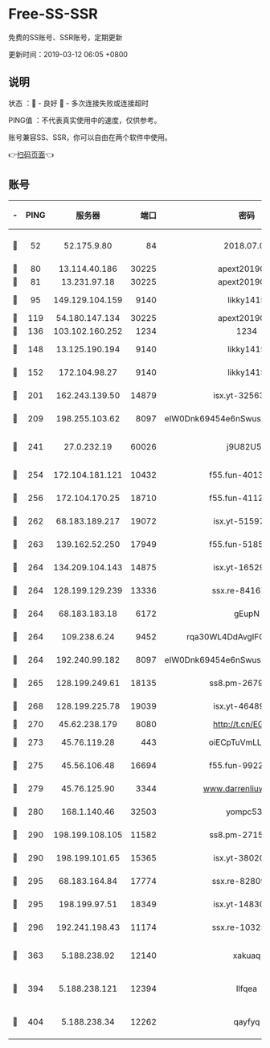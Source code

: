 # Free-SS-SSR

免费的SS账号、SSR账号，定期更新

更新时间：2019-03-12 06:05 +0800

## 说明

状态     ：🙂 - 良好 🙁 - 多次连接失败或连接超时

PING值   ：不代表真实使用中的速度，仅供参考。

账号兼容SS、SSR，你可以自由在两个软件中使用。

👉[扫码页面](https://liesauer.github.io/Free-SS-SSR/)👈

## 账号

|-|PING|服务器|端口|密码|加密方式|区域|
|:----:|:----:|:-----:|-----:|:----:|:----:|:----:|
|🙂|52|52.175.9.80|84|2018.07.07|chacha20-ietf-poly1305|HK|
|🙂|80|13.114.40.186|30225|apext2019006|chacha20|JP|
|🙂|81|13.231.97.18|30225|apext2019006|chacha20|JP|
|🙂|95|149.129.104.159|9140|likky1415|aes-256-cfb|HK|
|🙂|119|54.180.147.134|30225|apext2019006|chacha20|KR|
|🙂|136|103.102.160.252|1234|1234|rc4-md5|JP|
|🙂|148|13.125.190.194|9140|likky1415|aes-256-cfb|KR|
|🙂|152|172.104.98.27|9140|likky1415|aes-256-cfb|JP|
|🙂|201|162.243.139.50|14879|isx.yt-32563801|aes-256-cfb|US|
|🙂|209|198.255.103.62|8097|eIW0Dnk69454e6nSwuspv9DmS201tQ0D|aes-256-cfb|US|
|🙂|241|27.0.232.19|60026|j9U82U53|xchacha20-ietf-poly1305|HK|
|🙂|254|172.104.181.121|10432|f55.fun-40137909|aes-256-cfb|SG|
|🙂|256|172.104.170.25|18710|f55.fun-41127984|aes-256-cfb|SG|
|🙂|262|68.183.189.217|19072|isx.yt-51597603|aes-256-cfb|SG|
|🙂|263|139.162.52.250|17949|f55.fun-51854536|aes-256-cfb|SG|
|🙂|264|134.209.104.143|14875|isx.yt-16529863|aes-256-cfb|SG|
|🙂|264|128.199.129.239|13336|ssx.re-84167135|aes-256-cfb|SG|
|🙂|264|68.183.183.18|6172|gEupN|aes-256-cfb|SG|
|🙂|264|109.238.6.24|9452|rqa30WL4DdAvgIFG6Fs3znzTa|aes-256-cfb|FR|
|🙂|264|192.240.99.182|8097|eIW0Dnk69454e6nSwuspv9DmS201tQ0D|aes-256-cfb|US|
|🙂|265|128.199.249.61|18135|ss8.pm-26798832|aes-256-cfb|SG|
|🙂|268|128.199.225.78|19039|isx.yt-46489348|aes-256-cfb|SG|
|🙂|270|45.62.238.179|8080|http://t.cn/EGJIyrl|rc4-md5|CA|
|🙂|273|45.76.119.28|443|oiECpTuVmLLxk4Ts|aes-256-cfb|AU|
|🙂|275|45.56.106.48|16694|f55.fun-99229922|aes-256-cfb|US|
|🙂|279|45.76.125.90|3344|www.darrenliuwei.com|aes-256-cfb|AU|
|🙂|280|168.1.140.46|32503|yompc535|aes-256-cfb|AU|
|🙂|290|198.199.108.105|11582|ss8.pm-27159085|aes-256-cfb|US|
|🙂|290|198.199.101.65|15365|isx.yt-38020728|aes-256-cfb|US|
|🙂|295|68.183.164.84|17774|ssx.re-82809807|aes-256-cfb|US|
|🙂|295|198.199.97.51|18349|isx.yt-14830718|aes-256-cfb|US|
|🙂|296|192.241.198.43|11174|ssx.re-10325861|aes-256-cfb|US|
|🙂|363|5.188.238.92|12140|xakuaq|chacha20-ietf-poly1305|BR|
|🙂|394|5.188.238.121|12394|llfqea|chacha20-ietf-poly1305|BR|
|🙂|404|5.188.238.34|12262|qayfyq|chacha20-ietf-poly1305|BR|
